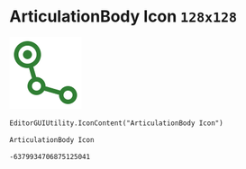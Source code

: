 # ArticulationBody Icon `128x128`
<img src="/img/ArticulationBody%20Icon.png" width=128 height=128>

``` CSharp
EditorGUIUtility.IconContent("ArticulationBody Icon")
```
```
ArticulationBody Icon
```
```
-6379934706875125041
```
